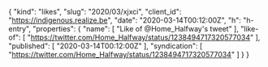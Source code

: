 {
  "kind": "likes",
  "slug": "2020/03/xjxci",
  "client_id": "https://indigenous.realize.be",
  "date": "2020-03-14T00:12:00Z",
  "h": "h-entry",
  "properties": {
    "name": [
      "Like of @Home_Halfway's tweet"
    ],
    "like-of": [
      "https://twitter.com/Home_Halfway/status/1238494717320577034"
    ],
    "published": [
      "2020-03-14T00:12:00Z"
    ],
    "syndication": [
      "https://twitter.com/Home_Halfway/status/1238494717320577034"
    ]
  }
}
